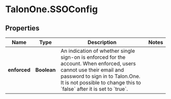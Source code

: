 # TalonOne.SSOConfig

## Properties

Name | Type | Description | Notes
------------ | ------------- | ------------- | -------------
**enforced** | **Boolean** | An indication of whether single sign-on is enforced for the account. When enforced, users cannot use their email and password to sign in to Talon.One. It is not possible to change this to &#x60;false&#x60; after it is set to &#x60;true&#x60;.  | 


